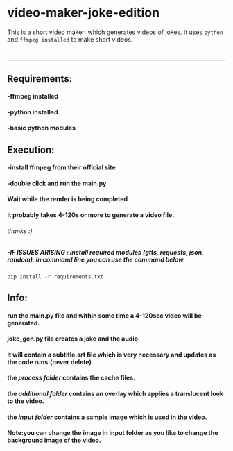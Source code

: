 # video-maker-joke-edition
This is a short video maker .which generates videos of jokes. it uses `python` and `ffmpeg installed` to make short videos.
  # 
***



## Requirements:
  #### -ffmpeg installed 
  #### -python installed
  #### -basic python modules


## Execution:
  #### -install ffmpeg from their official site
  #### -double click and run the main.py
  #### Wait while the render is being completed 
  #### it probably takes 4-120s or more to generate a video file.
  ###### thanks :)
  
  
  ##### -*IF ISSUES ARISING : install required modules (gtts, requests, json, random). In command line you can use the command below*
    pip install -r requirements.txt
>
  
## Info:
  #### run the main.py file and within some time a 4-120sec video will be generated.
  #### joke_gen.py file creates a joke and the audio.
  #### it will contain a subtitle.srt file which is very necessary and updates as the code runs.(never delete)
  #### the *process folder* contains the cache files.
  #### the *additional folder* contains an overlay which applies a translucent look to the video.
  #### the *input folder* contains a sample image which is used in the video.
  #### Note:you can change the image in input folder as you like to change the background image of the video.

